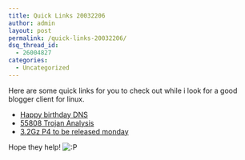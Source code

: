 ```yaml
---
title: Quick Links 20032206
author: admin
layout: post
permalink: /quick-links-20032206/
dsq_thread_id:
  - 26004827
categories:
  - Uncategorized
---
```

Here are some quick links for you to check out while i look for a good blogger client for linux. 

  * [Happy birthday DNS][1]
  * [55808 Trojan Analysis][2]
  * [3.2Gz P4 to be released monday][3]

Hope they help! <img src="http://blog.lotas-smartman.net/wp-includes/images/smilies/icon_razz.gif" alt=":P" class="wp-smiley" />

 [1]: http://slashdot.org/articles/03/06/22/172247.shtml?tid=126&tid=95
 [2]: http://slashdot.org/articles/03/06/22/1436240.shtml?tid=126&tid=172
 [3]: http://www.theregister.co.uk/content/3/31345.html